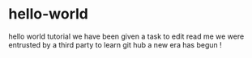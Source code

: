 # hello-world
hello world tutorial
we have been given a task to edit read me
we were entrusted by a third party to learn git hub
a new era has begun !
